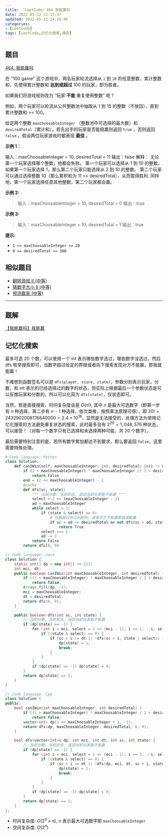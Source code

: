 ```yaml
---
title: 『LeetCode』464 我能赢吗
date: 2022-05-22 13:17:37
updated: 2022-05-22 14:19:46
categories:
- [LeetCode]
tags: [LeetCode,记忆化搜索,博弈]
---
```


## 题目

[464. 我能赢吗](https://leetcode.cn/problems/can-i-win/)

<!--more-->

在 "100 game" 这个游戏中，两名玩家轮流选择从 `1` 到 `10` 的任意整数，累计整数和，先使得累计整数和 **达到或超过**  100 的玩家，即为胜者。

如果我们将游戏规则改为 “玩家 **不能** 重复使用整数” 呢？

例如，两个玩家可以轮流从公共整数池中抽取从 1 到 15 的整数（不放回），直到累计整数和 >= 100。

给定两个整数 `maxChoosableInteger` （整数池中可选择的最大数）和 `desiredTotal`（累计和），若先出手的玩家是否能稳赢则返回 `true` ，否则返回 `false` 。假设两位玩家游戏时都表现 **最佳** 。

**示例 1：**

输入：maxChoosableInteger = 10, desiredTotal = 11
输出：false
解释：
无论第一个玩家选择哪个整数，他都会失败。
第一个玩家可以选择从 1 到 10 的整数。
如果第一个玩家选择 1，那么第二个玩家只能选择从 2 到 10 的整数。
第二个玩家可以通过选择整数 10（那么累积和为 11 >= desiredTotal），从而取得胜利.
同样地，第一个玩家选择任意其他整数，第二个玩家都会赢。

**示例 2:**

> 输入：maxChoosableInteger = 10, desiredTotal = 0
> 输出：true

**示例 3:**

> 输入：maxChoosableInteger = 10, desiredTotal = 1
> 输出：true

**提示:**

- `1 <= maxChoosableInteger <= 20`
- `0 <= desiredTotal <= 300`

## 相似题目

- [翻转游戏 II (中等)](https://leetcode.cn/problems/flip-game-ii/)
- [猜数字大小 II (中等)](https://leetcode.cn/problems/guess-number-higher-or-lower-ii/)
- [预测赢家 (中等)](https://leetcode.cn/problems/predict-the-winner/)

---

## 题解

[【我能赢吗】我能赢](https://leetcode.cn/problems/can-i-win/solution/wo-neng-ying-ma-wo-neng-ying-by-meteordr-ih9g/)

## 记忆化搜索

最多可选 20 个数，可以使用一个 int 表示哪些数字选过，哪些数字没选过，然后 dfs 枚举搜索即可，当数字超过给定的界限或者向下搜索发现对方不能赢，那我就能赢！

不难想到函数签名可以是 `dfs(player, score, state)`，参数分别表示玩家，分数，和 int 表示的已经选择过的数字的状态，但实际上根据最后一个参数状态是可以反推玩家和分数的，所以可以化简为 `dfs(state)`，仅状态即可。

当然，若是直接搜索，时间复杂度会是 $O(n!)$, 其中 $n$ 是最大可选数字（即第一步有 $n$ 种选择，第二步有 $n - 1$ 种选择，依次类推，按照乘法原理可得），即 $20! = 2432902008176640000 = 2.4 \times 10^{18}$，显然是无法接受的，处理方法为使用记忆化搜索的方法避免重复状态的搜索，此时最多会有 $2^{20} = 1,048,576$ 种状态，可以接受！（对每一个数字只有已选择和未选择两种可能，共 20 个数字）。

最后需要特别注意的是，若所有数字累加都达不到要求，那么要返回 `false`，这里需要特殊处理。

```Python
# Code language: Python
class Solution:
    def canIWin(self, maxChoosableInteger: int, desiredTotal: int) -> bool:
        if (1 + maxChoosableInteger) * maxChoosableInteger // 2 < desiredTotal:
            return False
        end = (2 << maxChoosableInteger) - 1
        @cache
        def dfs(sc, state):
            """ 当前分数，当前状态, 返回当前玩家能不能赢 """
            select = 2 << (maxChoosableInteger - 1)
            ad = maxChoosableInteger
            while select > 1:
                if (state & select) == 0:
                    # 分数超过则立刻胜利，或者对方不能赢那我就能赢
                    if sc + ad >= desiredTotal or not dfs(sc + ad, state | select):
                        return True
                select >>= 1
                ad -= 1
            return False
        return dfs(0, 0)

```

```Java
// Code language: Java
class Solution {
    static int[] dp = new int[1 << 21];
    int mci, dt;
    public boolean canIWin(int maxChoosableInteger, int desiredTotal) {
        if ((1 + maxChoosableInteger) * maxChoosableInteger / 2 < desiredTotal)
            return false;
        Arrays.fill(dp, -1);
        mci = maxChoosableInteger;
        dt = desiredTotal;
        return dfs(0, 0);
    }

    public boolean dfs(int sc, int state) {
        // 当前分数，当前状态, 返回当前玩家能不能赢
        if (dp[state] == -1) {
            for (int i = mci, select = 2 << (mci - 1); i >= 1; --i, select >>= 1) {
                if ((state & select) == 0) {
                    if (sc + i >= dt || !dfs(sc + i, state | select)) {
                        dp[state] = 1;
                        break;
                    }
                }
            }
            if (dp[state] == -1) dp[state] = 0;
        }
        return dp[state] == 1;
    }
}
```

```Cpp
// Code language: Cpp
class Solution {
public:
    bool canIWin(int maxChoosableInteger, int desiredTotal) {
        if ((1 + maxChoosableInteger) * maxChoosableInteger / 2 < desiredTotal)
            return false;
        vector<int> dp(1 << maxChoosableInteger + 1, -1);
        return dfs(dp, maxChoosableInteger, desiredTotal, 0, 0);
    }

    bool dfs(vector<int>& dp, int mci, int dt, int sc, int state) {
        // 当前分数，当前状态, 返回当前玩家能不能赢
        if (dp[state] == -1) {
            for (int i = mci, select = 2 << (mci - 1); i >= 1; --i, select >>= 1) {
                if ((state & select) == 0) {
                    if (sc + i >= dt || !dfs(dp, mci, dt, sc + i, state | select)) {
                        dp[state] = 1;
                        break;
                    }
                }
            }
            if (dp[state] == -1) dp[state] = 0;
        }
        return dp[state] == 1;
    }
};
```

- 时间复杂度: $O(2 ^ n \times n)$, $n$ 表示最大可选数字即 `maxChoosableInteger`
- 空间复杂度: $O(2 ^ n)$
